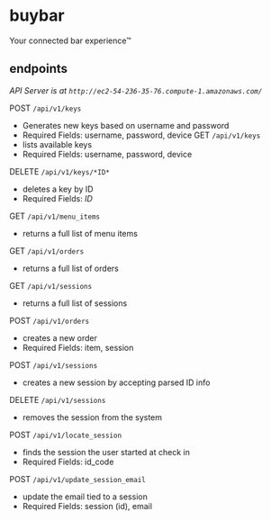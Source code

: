 # buybar
Your connected bar experience™

## endpoints

_API Server is at `http://ec2-54-236-35-76.compute-1.amazonaws.com/`_

POST `/api/v1/keys`
- Generates new keys based on username and password
- Required Fields: username, password, device
GET `/api/v1/keys`
- lists available keys
- Required Fields: username, password, device

DELETE `/api/v1/keys/*ID*`
- deletes a key by ID
- Required Fields: *ID*

GET `/api/v1/menu_items`
- returns a full list of menu items

GET `/api/v1/orders`
- returns a full list of orders

GET `/api/v1/sessions`
- returns a full list of sessions

POST `/api/v1/orders`
- creates a new order
- Required Fields: item, session

POST `/api/v1/sessions`
- creates a new session by accepting parsed ID info

DELETE `/api/v1/sessions`
- removes the session from the system

POST `/api/v1/locate_session`
- finds the session the user started at check in
- Required Fields: id_code

POST `/api/v1/update_session_email`
- update the email tied to a session
- Required Fields: session (id), email